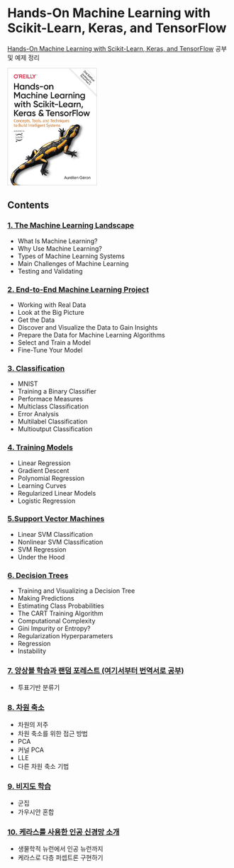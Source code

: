# Hands-On Machine Learning with Scikit-Learn, Keras, and TensorFlow

[Hands-On Machine Learning with Scikit-Learn, Keras, and TensorFlow](https://www.oreilly.com/library/view/hands-on-machine-learning/9781492032632/) 공부 및 예제 정리

<img src="./hands_on_machine_learning_2nd.jpeg" alt="book_img" width="40%"/>

## Contents

### [1. The Machine Learning Landscape](./ch1)
- What Is Machine Learning?
- Why Use Machine Learning?
- Types of Machine Learning Systems
- Main Challenges of Machine Learning
- Testing and Validating

### [2. End-to-End Machine Learning Project](./ch2)
- Working with Real Data
- Look at the Big Picture
- Get the Data
- Discover and Visualize the Data to Gain Insights
- Prepare the Data for Machine Learning Algorithms
- Select and Train a Model
- Fine-Tune Your Model

### [3. Classification](./ch3)
- MNIST
- Training a Binary Classifier
- Performace Measures
- Multiclass Classification
- Error Analysis
- Multilabel Classification
- Multioutput Classification

### [4. Training Models](./ch4)
- Linear Regression
- Gradient Descent
- Polynomial Regression
- Learning Curves
- Regularized Linear Models
- Logistic Regression

### [5.Support Vector Machines](./ch5)
- Linear SVM Classification
- Nonlinear SVM Classification
- SVM Regression
- Under the Hood

### [6. Decision Trees](./ch6)
- Training and Visualizing a Decision Tree
- Making Predictions
- Estimating Class Probabilities
- The CART Training Algorithm
- Computational Complexity
- Gini Impurity or Entropy?
- Regularization Hyperparameters
- Regression
- Instability

### [7. 앙상블 학습과 랜덤 포레스트 (여기서부터 번역서로 공부)](./ch7)
- 투표기반 분류기

### [8. 차원 축소](./ch8)
- 차원의 저주
- 차원 축소를 위한 접근 방법
- PCA
- 커널 PCA
- LLE
- 다른 차원 축소 기법

### [9. 비지도 학습](./ch9)
- 군집
- 가우시안 혼합

### [10. 케라스를 사용한 인공 신경망 소개](./ch10)
- 생물학적 뉴런에서 인공 뉴런까지
- 케라스로 다층 퍼셉트론 구현하기
